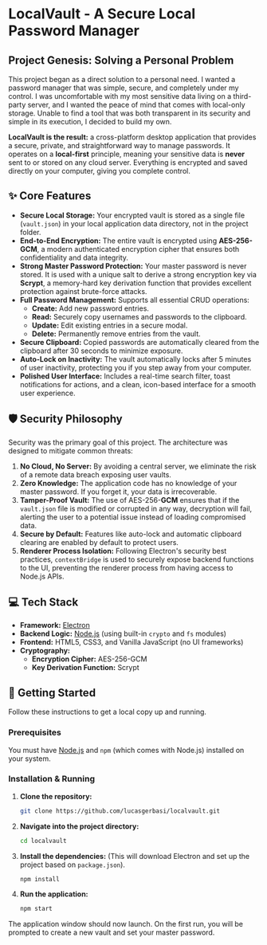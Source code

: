 # LocalVault - A Secure Local Password Manager

## Project Genesis: Solving a Personal Problem

This project began as a direct solution to a personal need. I wanted a password manager that was simple, secure, and completely under my control. I was uncomfortable with my most sensitive data living on a third-party server, and I wanted the peace of mind that comes with local-only storage. Unable to find a tool that was both transparent in its security and simple in its execution, I decided to build my own.

**LocalVault is the result:** a cross-platform desktop application that provides a secure, private, and straightforward way to manage passwords. It operates on a **local-first** principle, meaning your sensitive data is **never** sent to or stored on any cloud server. Everything is encrypted and saved directly on your computer, giving you complete control.

## ✨ Core Features

*   **Secure Local Storage:** Your encrypted vault is stored as a single file (`vault.json`) in your local application data directory, not in the project folder.
*   **End-to-End Encryption:** The entire vault is encrypted using **AES-256-GCM**, a modern authenticated encryption cipher that ensures both confidentiality and data integrity.
*   **Strong Master Password Protection:** Your master password is never stored. It is used with a unique salt to derive a strong encryption key via **Scrypt**, a memory-hard key derivation function that provides excellent protection against brute-force attacks.
*   **Full Password Management:** Supports all essential CRUD operations:
    *   **Create:** Add new password entries.
    *   **Read:** Securely copy usernames and passwords to the clipboard.
    *   **Update:** Edit existing entries in a secure modal.
    *   **Delete:** Permanently remove entries from the vault.
*   **Secure Clipboard:** Copied passwords are automatically cleared from the clipboard after 30 seconds to minimize exposure.
*   **Auto-Lock on Inactivity:** The vault automatically locks after 5 minutes of user inactivity, protecting you if you step away from your computer.
*   **Polished User Interface:** Includes a real-time search filter, toast notifications for actions, and a clean, icon-based interface for a smooth user experience.

## 🛡️ Security Philosophy

Security was the primary goal of this project. The architecture was designed to mitigate common threats:
1.  **No Cloud, No Server:** By avoiding a central server, we eliminate the risk of a remote data breach exposing user vaults.
2.  **Zero Knowledge:** The application code has no knowledge of your master password. If you forget it, your data is irrecoverable.
3.  **Tamper-Proof Vault:** The use of AES-256-**GCM** ensures that if the `vault.json` file is modified or corrupted in any way, decryption will fail, alerting the user to a potential issue instead of loading compromised data.
4.  **Secure by Default:** Features like auto-lock and automatic clipboard clearing are enabled by default to protect users.
5.  **Renderer Process Isolation:** Following Electron's security best practices, `contextBridge` is used to securely expose backend functions to the UI, preventing the renderer process from having access to Node.js APIs.

## 💻 Tech Stack

*   **Framework:** [Electron](https://www.electronjs.org/)
*   **Backend Logic:** [Node.js](https://nodejs.org/) (using built-in `crypto` and `fs` modules)
*   **Frontend:** HTML5, CSS3, and Vanilla JavaScript (no UI frameworks)
*   **Cryptography:**
    *   **Encryption Cipher:** AES-256-GCM
    *   **Key Derivation Function:** Scrypt

## 🚀 Getting Started

Follow these instructions to get a local copy up and running.

### Prerequisites

You must have [Node.js](https://nodejs.org/en/download/) and `npm` (which comes with Node.js) installed on your system.

### Installation & Running

1.  **Clone the repository:**
    ```bash
    git clone https://github.com/lucasgerbasi/localvault.git
    ```

2.  **Navigate into the project directory:**
    ```bash
    cd localvault
    ```

3.  **Install the dependencies:**
    (This will download Electron and set up the project based on `package.json`).
    ```bash
    npm install
    ```

4.  **Run the application:**
    ```bash
    npm start
    ```

The application window should now launch. On the first run, you will be prompted to create a new vault and set your master password.
